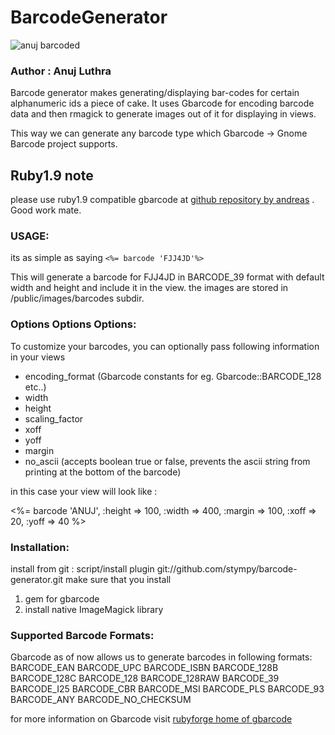 BarcodeGenerator
================
![anuj barcoded](http://farm2.static.flickr.com/1378/1125817164_6f57adb24a_o.png "sample barcode image")

### Author : Anuj Luthra

Barcode generator makes generating/displaying bar-codes for certain 
alphanumeric ids a piece of cake.
It uses Gbarcode for encoding barcode data and then rmagick to generate 
images out of it for displaying in views.

This way we can generate any barcode type which Gbarcode -> Gnome Barcode project
supports.

## Ruby1.9 note

 please use ruby1.9 compatible gbarcode at [github repository by andreas](http://github.com/ahaller/gbarcode) . Good work mate.

### USAGE:
its as simple as saying 
`<%= barcode 'FJJ4JD'%> `

This will generate a barcode for FJJ4JD in BARCODE_39 format with default width
and height and include it in the view.
the images are stored in /public/images/barcodes subdir.

### Options Options Options:
To customize your barcodes, you can optionally pass following information in your views 

 + encoding_format (Gbarcode constants for eg. Gbarcode::BARCODE_128 etc..)
 + width
 + height
 + scaling_factor
 + xoff
 + yoff
 + margin
 + no_ascii (accepts boolean true or false, prevents the ascii string from printing at the bottom of the barcode)
 
in this case your view will look like :


  <%= barcode 'ANUJ', :height => 100, 
                      :width  => 400,
                      :margin => 100,
                      :xoff   => 20,
		      :yoff   => 40
  %> 


### Installation:
install from git : script/install plugin git://github.com/stympy/barcode-generator.git
make sure that you install 

 1. gem for gbarcode
 2. install native ImageMagick library 

### Supported Barcode Formats:
Gbarcode as of now allows us to generate barcodes in following formats:
        BARCODE_EAN
        BARCODE_UPC
        BARCODE_ISBN
        BARCODE_128B
        BARCODE_128C
        BARCODE_128
        BARCODE_128RAW
        BARCODE_39
        BARCODE_I25
        BARCODE_CBR
        BARCODE_MSI
        BARCODE_PLS
        BARCODE_93
        BARCODE_ANY
        BARCODE_NO_CHECKSUM

for more information on Gbarcode visit [rubyforge home of gbarcode](http://gbarcode.rubyforge.org/rdoc/index.html)

